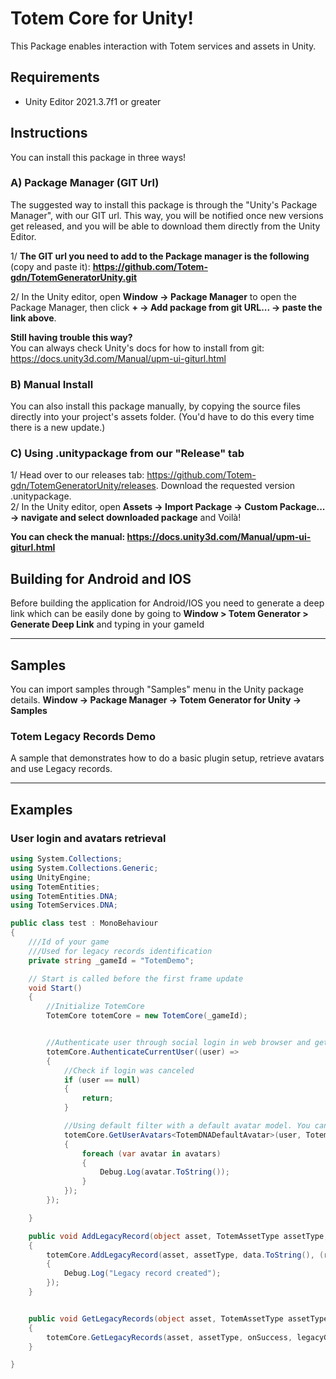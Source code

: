 # Totem Core for Unity!

This Package enables interaction with Totem services and assets in Unity.

## Requirements

- Unity Editor 2021.3.7f1 or greater

## Instructions

You can install this package in three ways!

### A) Package Manager (GIT Url)

The suggested way to install this package is through the "Unity's Package Manager", with our GIT url.
This way, you will be notified once new versions get released, and you will be able to download them directly from the Unity Editor.

1/ **The GIT url you need to add to the Package manager is the following** (copy and paste it): **https://github.com/Totem-gdn/TotemGeneratorUnity.git**

2/ In the Unity editor, open **Window -> Package Manager** to open the Package Manager, then click **+ -> Add package from git URL... -> paste the link above**.

**Still having trouble this way?**
<br>
You can always check Unity's docs for how to install from git: https://docs.unity3d.com/Manual/upm-ui-giturl.html

### B) Manual Install

You can also install this package manually, by copying the source files directly into your project's assets folder. (You'd have to do this every time there is a new update.)

### C) Using .unitypackage from our "Release" tab

1/ Head over to our releases tab: https://github.com/Totem-gdn/TotemGeneratorUnity/releases.
Download the requested version .unitypackage.
<br>
2/ In the Unity editor, open **Assets -> Import Package -> Custom Package... -> navigate and select downloaded package** and Voilà!

**You can check the manual: https://docs.unity3d.com/Manual/upm-ui-giturl.html**
<br>

## Building for Android and IOS

Before building the application for Android/IOS you need to generate a deep link which can be easily done by going to **Window > Totem Generator > Generate Deep Link** and typing in your gameId

---

## Samples

You can import samples through "Samples" menu in the Unity package details. **Window -> Package Manager -> Totem Generator for Unity -> Samples**

### Totem Legacy Records Demo

A sample that demonstrates how to do a basic plugin setup, retrieve avatars and use Legacy records.

---

## Examples

### User login and avatars retrieval

```csharp
using System.Collections;
using System.Collections.Generic;
using UnityEngine;
using TotemEntities;
using TotemEntities.DNA;
using TotemServices.DNA;

public class test : MonoBehaviour
{
    ///Id of your game
    ///Used for legacy records identification
    private string _gameId = "TotemDemo";

    // Start is called before the first frame update
    void Start()
    {
        //Initialize TotemCore
        TotemCore totemCore = new TotemCore(_gameId);


        //Authenticate user through social login in web browser and get user's assets
        totemCore.AuthenticateCurrentUser((user) =>
        {
            //Check if login was canceled
            if (user == null)
            {
                return;
            }

            //Using default filter with a default avatar model. You can implement your own filters and/or models
            totemCore.GetUserAvatars<TotemDNADefaultAvatar>(user, TotemDNAFilter.DefaultAvatarFilter, (avatars) =>
            {
                foreach (var avatar in avatars)
                {
                    Debug.Log(avatar.ToString());
                }
            });
        });

    }

    public void AddLegacyRecord(object asset, TotemAssetType assetType, int data)
    {
        totemCore.AddLegacyRecord(asset, assetType, data.ToString(), (record) =>
        {
            Debug.Log("Legacy record created");
        });
    }


    public void GetLegacyRecords(object asset, TotemAssetType assetType, UnityAction<List<TotemLegacyRecord>> onSuccess)
    {
        totemCore.GetLegacyRecords(asset, assetType, onSuccess, legacyGameIdInput.text);
    }

}
```
